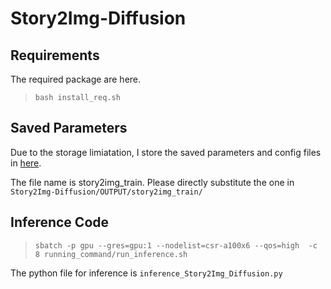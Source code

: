 # Story2Img-Diffusion

## Requirements
The required package are here.
>```bash install_req.sh```

## Saved Parameters
Due to the storage limiatation, I store the saved parameters and config files in [here](https://intel-my.sharepoint.com/:f:/p/peixi_xiong/EinjGCttSi9DjWlOpcIGp7oBedA99gOSSyR5OH0GlGPKpw?e=waNBrA). 

The file name is story2img_train. Please directly substitute the one in ```Story2Img-Diffusion/OUTPUT/story2img_train/```

## Inference Code
>```sbatch -p gpu --gres=gpu:1 --nodelist=csr-a100x6 --qos=high  -c 8 running_command/run_inference.sh```

The python file for inference is ```inference_Story2Img_Diffusion.py```
